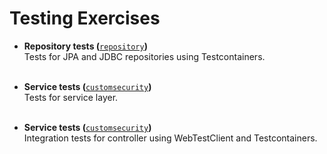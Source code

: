 # Testing Exercises

* **Repository tests (**[`repository`](src/test/java/com/testingexercises/repository)**)**\
  Tests for JPA and JDBC repositories using Testcontainers.<br/><br/>

* **Service tests (**[`customsecurity`](src/test/java/com/testingexercises/service)**)**\
  Tests for service layer.<br/><br/>

* **Service tests (**[`customsecurity`](src/test/java/com/testingexercises/controller)**)**\
  Integration tests for controller using WebTestClient and Testcontainers.